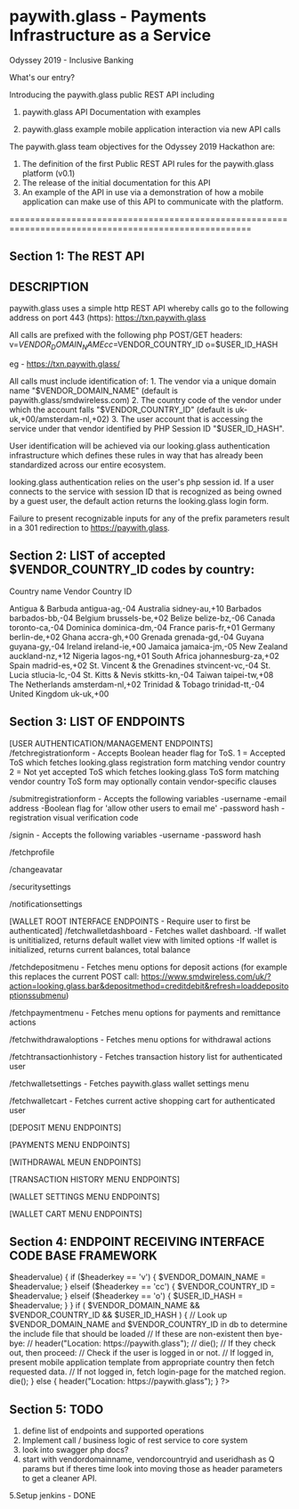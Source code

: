 # paywith.glass - Payments Infrastructure as a Service

Odyssey 2019 - Inclusive Banking

What's our entry?

Introducing the paywith.glass public REST API including

1. paywith.glass API Documentation with examples

2. paywith.glass example mobile application interaction via new API calls



The paywith.glass team objectives for the Odyssey 2019 Hackathon are:
1. The definition of the first Public REST API rules for the paywith.glass platform (v0.1)
2. The release of the initial documentation for this API
3. An example of the API in use via a demonstration of how a mobile application can make use of this API to communicate
with the platform.

=====================================================================================================

Section 1: The REST API
-----------------------

DESCRIPTION
-----------
paywith.glass uses a simple http REST API whereby calls go to the following address on port 443 (https):
  https://txn.paywith.glass
  
All calls are prefixed with the following php POST/GET headers:
  v=$VENDOR_DOMAIN_NAME
  cc=$VENDOR_COUNTRY_ID
  o=$USER_ID_HASH
  
  eg - https://txn.paywith.glass/

All calls must include identification of:
    1. The vendor via a unique domain name "$VENDOR_DOMAIN_NAME" (default is paywith.glass/smdwireless.com)
    2. The country code of the vendor under which the account falls "$VENDOR_COUNTRY_ID" (default is uk-uk,+00/amsterdam-nl,+02)
    3. The user account that is accessing the service under that vendor identified by PHP Session ID "$USER_ID_HASH".

User identification will be achieved via our looking.glass authentication infrastructure which defines these rules in way that
has already been standardized across our entire ecosystem.

looking.glass authentication relies on the user's php session id. If a user connects to the service with session ID that is recognized as being owned by a guest user, the default action returns the looking.glass login form.

Failure to present recognizable inputs for any of the prefix parameters result in a 301 redirection to https://paywith.glass.




Section 2: LIST of accepted $VENDOR_COUNTRY_ID codes by country:
---------------------------------------------------------------
Country name                    Vendor Country ID

Antigua & Barbuda               antigua-ag,-04
Australia                       sidney-au,+10
Barbados                        barbados-bb,-04
Belgium                         brussels-be,+02
Belize                          belize-bz,-06
Canada                          toronto-ca,-04
Dominica                        dominica-dm,-04
France                          paris-fr,+01
Germany                         berlin-de,+02
Ghana                           accra-gh,+00
Grenada                         grenada-gd,-04
Guyana                          guyana-gy,-04
Ireland                         ireland-ie,+00
Jamaica                         jamaica-jm,-05
New Zealand                     auckland-nz,+12
Nigeria                         lagos-ng,+01
South Africa                    johannesburg-za,+02
Spain                           madrid-es,+02
St. Vincent & the Grenadines    stvincent-vc,-04
St. Lucia                       stlucia-lc,-04
St. Kitts & Nevis               stkitts-kn,-04
Taiwan                          taipei-tw,+08
The Netherlands                 amsterdam-nl,+02
Trinidad & Tobago               trinidad-tt,-04
United Kingdom                  uk-uk,+00




Section 3: LIST OF ENDPOINTS
-----------------------------
[USER AUTHENTICATION/MANAGEMENT ENDPOINTS]
/fetchregistrationform - Accepts Boolean header flag for ToS.
                         1 = Accepted ToS which fetches looking.glass registration form matching vendor country
                         2 = Not yet accepted ToS which fetches looking.glass ToS form matching vendor country
                         ToS form may optionally contain vendor-specific clauses

/submitregistrationform - Accepts the following variables
                            -username
                            -email address
                            -Boolean flag for 'allow other users to email me'
                            -password hash
                            -registration visual verification code

/signin - Accepts the following variables
            -username
            -password hash
 
 
 /fetchprofile
 
 /changeavatar
 
 /securitysettings
 
 /notificationsettings


 
 [WALLET ROOT INTERFACE ENDPOINTS - Require user to first be authenticated]
 /fetchwalletdashboard - Fetches wallet dashboard.
                  -If wallet is unititialized, returns default wallet view with limited options
                  -If wallet is initialized, returns current balances, total balance
 
 /fetchdepositmenu - Fetches menu options for deposit actions
    (for example this replaces the current POST call:
     https://www.smdwireless.com/uk/?action=looking.glass.bar&depositmethod=creditdebit&refresh=loaddepositoptionssubmenu)
 
 
 /fetchpaymentmenu - Fetches menu options for payments and remittance actions
 
 /fetchwithdrawaloptions - Fetches menu options for withdrawal actions
 
 /fetchtransactionhistory - Fetches transaction history list for authenticated user
 
 /fetchwalletsettings - Fetches paywith.glass wallet settings menu
 
 /fetchwalletcart - Fetches current active shopping cart for authenticated user



[DEPOSIT MENU ENDPOINTS]


[PAYMENTS MENU ENDPOINTS]


[WITHDRAWAL MEUN ENDPOINTS]


[TRANSACTION HISTORY MENU ENDPOINTS]


[WALLET SETTINGS MENU ENDPOINTS]


[WALLET CART MENU ENDPOINTS]




Section 4: ENDPOINT RECEIVING INTERFACE CODE BASE FRAMEWORK
-----------------------------------------------------------

<?php
   $VENDOR_DOMAIN_NAME = false;
   $VENDOR_COUNTRY_ID = false;
   $USER_ID_HASH = false;
 
  foreach (getallheaders() as $headerkey => $headervalue) {
    if ($headerkey == 'v') {
      $VENDOR_DOMAIN_NAME = $headervalue;
      }
    elseif ($headerkey == 'cc') {
      $VENDOR_COUNTRY_ID =  $headervalue;
      }
    elseif ($headerkey == 'o') {
      $USER_ID_HASH = $headervalue;
      }
    }


if ( $VENDOR_DOMAIN_NAME && $VENDOR_COUNTRY_ID && $USER_ID_HASH ) {

        // Look up $VENDOR_DOMAIN_NAME and $VENDOR_COUNTRY_ID in db to determine the include file that should be loaded
        // If these are non-existent then bye-bye:
        // header("Location: https://paywith.glass");
        // die();

        // If they check out, then proceed:
        // Check if the user is logged in or not.
        // If logged in, present mobile application template from appropriate country then fetch requested data.
        
        // If not logged in, fetch login-page for the matched region.

        die();
        }

else {
        header("Location: https://paywith.glass");
        }

?>



Section 5: TODO
-----------------------------------------------------------
1. define list of endpoints and supported operations
2. Implement call / business logic of rest service to core system
3. look into swagger php docs?
4. start with vendordomainname, vendorcountryid and useridhash as Q params but if theres time look into moving those as header parameters to get a cleaner API.

5.Setup jenkins - DONE

